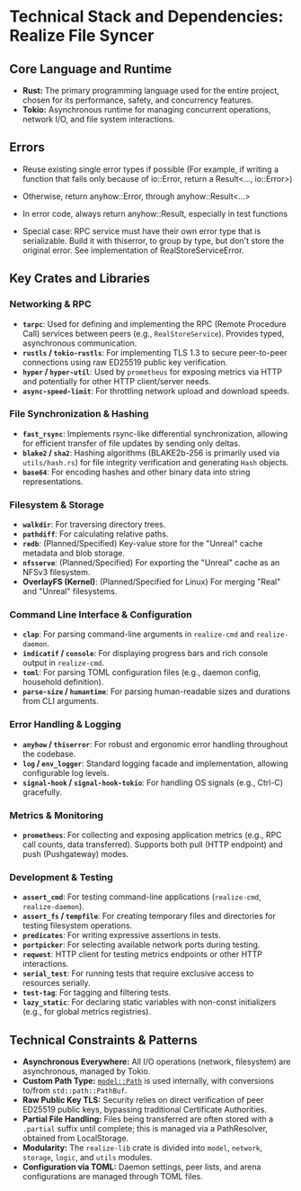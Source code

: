 # Technical Stack and Dependencies: Realize File Syncer

## Core Language and Runtime

*   **Rust:** The primary programming language used for the entire project, chosen for its performance, safety, and concurrency features.
*   **Tokio:** Asynchronous runtime for managing concurrent operations, network I/O, and file system interactions.

## Errors

*   Reuse existing single error types if possible (For example, if
    writing a function that fails only because of io::Error, return a
    Result<..., io::Error>)

*   Otherwise, return anyhow::Error, through anyhow::Result<...>

*   In error code, always return anyhow::Result, especially in test
    functions

*   Special case: RPC service must have their own error type that is
    serializable. Build it with thiserror, to group by type, but don't
    store the original error. See implementation of RealStoreServiceError.

## Key Crates and Libraries

### Networking & RPC

*   **`tarpc`**: Used for defining and implementing the RPC (Remote Procedure Call) services between peers (e.g., `RealStoreService`). Provides typed, asynchronous communication.
*   **`rustls` / `tokio-rustls`**: For implementing TLS 1.3 to secure peer-to-peer connections using raw ED25519 public key verification.
*   **`hyper` / `hyper-util`**: Used by `prometheus` for exposing metrics via HTTP and potentially for other HTTP client/server needs.
*   **`async-speed-limit`**: For throttling network upload and download speeds.

### File Synchronization & Hashing

*   **`fast_rsync`**: Implements rsync-like differential synchronization, allowing for efficient transfer of file updates by sending only deltas.
*   **`blake2` / `sha2`**: Hashing algorithms (BLAKE2b-256 is primarily used via `utils/hash.rs`) for file integrity verification and generating `Hash` objects.
*   **`base64`**: For encoding hashes and other binary data into string representations.

### Filesystem & Storage

*   **`walkdir`**: For traversing directory trees.
*   **`pathdiff`**: For calculating relative paths.
*   **`redb`**: (Planned/Specified) Key-value store for the "Unreal" cache metadata and blob storage.
*   **`nfsserve`**: (Planned/Specified) For exporting the "Unreal" cache as an NFSv3 filesystem.
*   **OverlayFS (Kernel)**: (Planned/Specified for Linux) For merging "Real" and "Unreal" filesystems.

### Command Line Interface & Configuration

*   **`clap`**: For parsing command-line arguments in `realize-cmd` and `realize-daemon`.
*   **`indicatif` / `console`**: For displaying progress bars and rich console output in `realize-cmd`.
*   **`toml`**: For parsing TOML configuration files (e.g., daemon config, household definition).
*   **`parse-size` / `humantime`**: For parsing human-readable sizes and durations from CLI arguments.

### Error Handling & Logging

*   **`anyhow` / `thiserror`**: For robust and ergonomic error handling throughout the codebase.
*   **`log` / `env_logger`**: Standard logging facade and implementation, allowing configurable log levels.
*   **`signal-hook` / `signal-hook-tokio`**: For handling OS signals (e.g., Ctrl-C) gracefully.

### Metrics & Monitoring

*   **`prometheus`**: For collecting and exposing application metrics (e.g., RPC call counts, data transferred). Supports both pull (HTTP endpoint) and push (Pushgateway) modes.

### Development & Testing

*   **`assert_cmd`**: For testing command-line applications (`realize-cmd`, `realize-daemon`).
*   **`assert_fs` / `tempfile`**: For creating temporary files and directories for testing filesystem operations.
*   **`predicates`**: For writing expressive assertions in tests.
*   **`portpicker`**: For selecting available network ports during testing.
*   **`reqwest`**: HTTP client for testing metrics endpoints or other HTTP interactions.
*   **`serial_test`**: For running tests that require exclusive access to resources serially.
*   **`test-tag`**: For tagging and filtering tests.
*   **`lazy_static`**: For declaring static variables with non-const initializers (e.g., for global metrics registries).

## Technical Constraints & Patterns

*   **Asynchronous Everywhere:** All I/O operations (network, filesystem) are asynchronous, managed by Tokio.
*   **Custom Path Type:** [`model::Path`](crate/realize-lib/src/model/path.rs) is used internally, with conversions to/from `std::path::PathBuf`.
*   **Raw Public Key TLS:** Security relies on direct verification of peer ED25519 public keys, bypassing traditional Certificate Authorities.
*   **Partial File Handling:** Files being transferred are often stored with a `.partial` suffix until complete; this is managed via a PathResolver, obtained from LocalStorage.
*   **Modularity:** The `realize-lib` crate is divided into `model`, `network`, `storage`, `logic`, and `utils` modules.
*   **Configuration via TOML:** Daemon settings, peer lists, and arena configurations are managed through TOML files.
